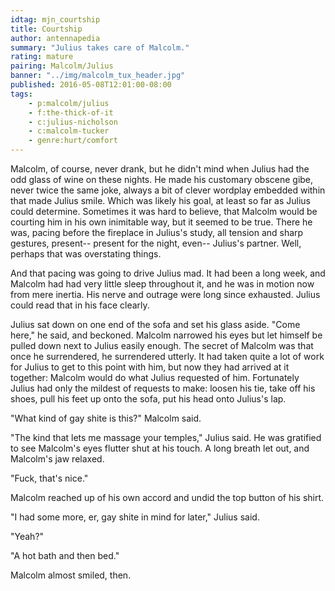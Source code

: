 ```yaml
---
idtag: mjn_courtship
title: Courtship
author: antennapedia
summary: "Julius takes care of Malcolm."
rating: mature
pairing: Malcolm/Julius
banner: "../img/malcolm_tux_header.jpg"
published: 2016-05-08T12:01:00-08:00
tags:
    - p:malcolm/julius
    - f:the-thick-of-it
    - c:julius-nicholson
    - c:malcolm-tucker
    - genre:hurt/comfort
---
```

Malcolm, of course, never drank, but he didn't mind when Julius had the odd glass of wine on these nights. He made his customary obscene gibe, never twice the same joke, always a bit of clever wordplay embedded within that made Julius smile. Which was likely his goal, at least so far as Julius could determine. Sometimes it was hard to believe, that Malcolm would be courting him in his own inimitable way, but it seemed to be true. There he was, pacing before the fireplace in Julius's study, all tension and sharp gestures, present-- present for the night, even-- Julius's partner. Well, perhaps that was overstating things.

And that pacing was going to drive Julius mad. It had been a long week, and Malcolm had had very little sleep throughout it, and he was in motion now from mere inertia. His nerve and outrage were long since exhausted. Julius could read that in his face clearly.

Julius sat down on one end of the sofa and set his glass aside. "Come here," he said, and beckoned. Malcolm narrowed his eyes but let himself be pulled down next to Julius easily enough. The secret of Malcolm was that once he surrendered, he surrendered utterly. It had taken quite a lot of work for Julius to get to this point with him, but now they had arrived at it together: Malcolm would do what Julius requested of him. Fortunately Julius had only the mildest of requests to make: loosen his tie, take off his shoes, pull his feet up onto the sofa, put his head onto Julius's lap.

"What kind of gay shite is this?" Malcolm said.

"The kind that lets me massage your temples," Julius said. He was gratified to see Malcolm's eyes flutter shut at his touch. A long breath let out, and Malcolm's jaw relaxed.

"Fuck, that's nice."

Malcolm reached up of his own accord and undid the top button of his shirt.

"I had some more, er, gay shite in mind for later," Julius said.

"Yeah?"

"A hot bath and then bed."

Malcolm almost smiled, then.
